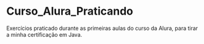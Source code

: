 # Curso_Alura_Praticando
Exercícios praticado durante as primeiras aulas do curso da Alura, para tirar a minha certificação em Java.


